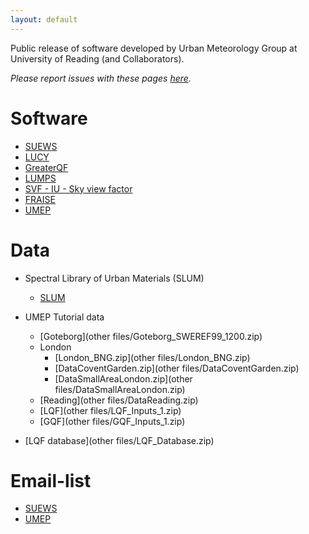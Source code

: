 ```yaml
---
layout: default
---
```


Public release of software developed by Urban Meteorology Group at University of Reading (and Collaborators).

*Please report issues with these pages [here](https://github.com/Urban-Meteorology-Reading/Urban-Meteorology-Reading.github.io/issues).*

# Software

-   [SUEWS](SUEWS)
-   [LUCY](LUCY)
-   [GreaterQF](GreaterQF)
-   [LUMPS](LUMPS)
-   [SVF - IU - Sky view factor](SVF)
-   [FRAISE](FRAISE)
-   [UMEP](https://umep-docs.readthedocs.io/en/latest/)

# Data
-   Spectral Library of Urban Materials (SLUM)
    -   [SLUM](SLUM)
-   UMEP Tutorial data
    - [Goteborg](other files/Goteborg_SWEREF99_1200.zip)
    - London
        - [London_BNG.zip](other files/London_BNG.zip)
        - [DataCoventGarden.zip](other files/DataCoventGarden.zip)
        - [DataSmallAreaLondon.zip](other files/DataSmallAreaLondon.zip)
    - [Reading](other files/DataReading.zip)
    - [LQF](other files/LQF_Inputs_1.zip)
    - [GQF](other files/GQF_Inputs_1.zip)

-   [LQF database](other files/LQF_Database.zip)

# Email-list 
- [SUEWS](https://www.lists.reading.ac.uk/mailman/listinfo/met-suews) 
- [UMEP](https://www.lists.reading.ac.uk/mailman/listinfo/met-umep)
